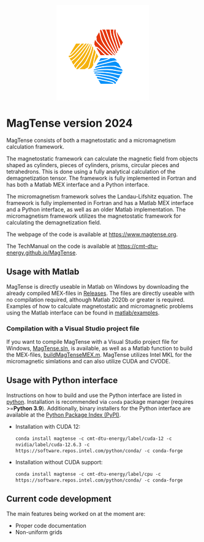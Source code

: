 <div align="center">
  <picture>
    <source media="(prefers-color-scheme: light)" srcset="./docs/source/static/MagTense_logo.png" height=250>
    <img alt="MagTense Logo" src="./docs/source/static/MagTenseLogo_White.svg" height=250>
  </picture>
  <br>
</div>

# MagTense version 2024

MagTense consists of both a magnetostatic and a micromagnetism calculation framework.

The magnetostatic framework can calculate the magnetic field from objects shaped as cylinders, pieces of cylinders, prisms, circular pieces and tetrahedrons. This is done using a fully analytical calculation of the demagnetization tensor. The framework is fully implemented in Fortran and has both a Matlab MEX interface and a Python interface.

The micromagnetism framework solves the Landau-Lifshitz equation. The framework is fully implemented in Fortran and has a Matlab MEX interface and a Python interface, as well as an older Matlab implementation. The micromagnetism framework utilizes the magnetostatic framework for calculating the demagnetization field.

The webpage of the code is available at https://www.magtense.org.

The TechManual on the code is available at https://cmt-dtu-energy.github.io/MagTense.


## Usage with Matlab

MagTense is directly useable in Matlab on Windows by downloading the already compiled MEX-files in [Releases](https://github.com/cmt-dtu-energy/MagTense/releases). The files are directly useable with no compilation required, although Matlab 2020b or greater is required. Examples of how to calculate magnetostatic and micromagnetic problems using the Matlab interface can be found in [matlab/examples](matlab/examples).


### Compilation with a Visual Studio project file

If you want to compile MagTense with a Visual Studio project file for Windows, [MagTense.sln](MagTense.sln), is available, as well as a Matlab function to build the MEX-files, [buildMagTenseMEX.m](matlab/buildMagTenseMEX.m). MagTense utilizes Intel MKL for the micromagnetic simlations and can also utilize CUDA and CVODE.


## Usage with Python interface

Instructions on how to build and use the Python interface are listed in [python](python). Installation is recommended via `conda` package manager (requires >=**Python 3.9**). Additionally, binary installers for the Python interface are available at the [Python Package Index (PyPI)](https://pypi.org/project/magtense).

- Installation with CUDA 12:
  
  ```
  conda install magtense -c cmt-dtu-energy/label/cuda-12 -c nvidia/label/cuda-12.6.3 -c https://software.repos.intel.com/python/conda/ -c conda-forge
  ```

- Installation without CUDA support:

  ```
  conda install magtense -c cmt-dtu-energy/label/cpu -c https://software.repos.intel.com/python/conda/ -c conda-forge
  ```

## Current code development
The main features being worked on at the moment are:
- Proper code documentation
- Non-uniform grids
